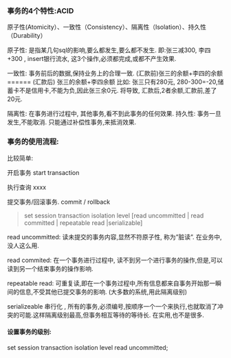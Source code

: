 ### 事务的4个特性:ACID
原子性(Atomicity）、一致性（Consistency）、隔离性（Isolation）、持久性（Durability）

原子性: 是指某几句sql的影响,要么都发生,要么都不发生.
      即:张三减300, 李四+300 , insert银行流水, 这3个操作,必须都完成,或都不产生效果.

一致性: 事务前后的数据,保持业务上的合理一致.
     (汇款前)张三的余额+李四的余额  ====== (汇款后) 张三的余额+李四余额
     比如: 张三只有280元, 280-300=-20,储蓄卡不是信用卡,不能为负,因此张三余0元.
     将导致, 汇款后,2者余额,汇款前,差了20元.

隔离性: 在事务进行过程中, 其他事务,看不到此事务的任何效果.
持久性: 事务一旦发生,不能取消. 只能通过补偿性事务,来抵消效果.



### 事务的使用流程:
比较简单:  

开启事务   start transaction

执行查询   xxxx

提交事务/回滚事务. commit / rollback

> set session transaction isolation level [read uncommitted |  read committed | repeatable read |serializable]

read uncommitted:  读未提交的事务内容,显然不符原子性, 称为”脏读”. 在业务中,没人这么用.

read commited:   在一个事务进行过程中, 读不到另一个进行事务的操作,但是,可以读到另一个结束事务的操作影响.

repeatable read: 可重复读,即在一个事务过程中,所有信息都来自事务开始那一瞬间的信息,不受其他已提交事务的影响. (大多数的系统,用此隔离级别)

serializeable 串行化  , 所有的事务,必须编号,按顺序一个一个来执行,也就取消了冲突的可能.这样隔离级别最高,但事务相互等待的等待长. 在实用,也不是很多.


#### 设置事务的级别:

set session transaction isolation level read uncommitted;